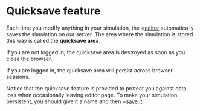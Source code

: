 # Quicksave feature

Each time you modify anything in your simulation, the =[editor](/editor) automatically saves the simulation on our server. The area where the simulation is stored this way
is called the **quicksave area**.

If you are not logged in, the quicksave area is destroyed as soon as you close the browser.

If you are logged in, the quicksave area will persist across browser sessions.

Notice that the quicksave feature is provided to protect you against data loss when occasionally leaving editor page.
To make your simulation persistent, you should give it a name and then =[save it](/doc#page/simfile-save).
